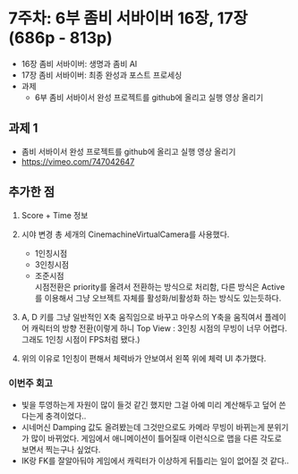 # 7주차: 6부 좀비 서바이버 16장, 17장 (686p - 813p)

- 16장 좀비 서바이버: 생명과 좀비 AI
- 17장 좀비 서바이버: 최종 완성과 포스트 프로세싱
- 과제
	- 6부 좀비 서바이서 완성 프로젝트를 github에 올리고 실행 영상 올리기

## 과제 1
- 좀비 서바이서 완성 프로젝트를 github에 올리고 실행 영상 올리기
- https://vimeo.com/747042647

## 추가한 점

1. Score + Time 정보

2. 시야 변경 총 세개의 CinemachineVirtualCamera를 사용했다. 

	- 1인칭시점
	- 3인칭시점
	- 조준시점  
	시점전환은 priority를 올려서 전환하는 방식으로 처리함, 다른 방식은 Active를 이용해서 그냥 오브젝트 자체를 활성화/비활성화 하는 방식도 있는듯하다.

3. A, D 키를 그냥 일반적인 X축 움직임으로 바꾸고 마우스의 Y축을 움직여서 플레이어 캐릭터의 방향 전환(이렇게 하니 Top View : 3인칭 시점의 무빙이 너무 어렵다. 그래도 1인칭 시점이 FPS처럼 됐다.)

4. 위의 이유로 1인칭이 편해서 체력바가 안보여서 왼쪽 위에 체력 UI 추가했다.


### 이번주 회고
- 빛을 투영하는게 자원이 많이 들것 같긴 했지만 그걸 아예 미리 계산해두고 덮어 쓴다는게 충격이었다..
- 시네머신 Damping 값도 올려봤는데 그것만으로도 카메라 무빙이 바뀌는게 분위기가 많이 바뀌었다. 게임에서 애니메이션이 틀어질때 이런식으로 맵을 다른 각도로 보면서 찍는구나 싶었다.
- IK랑 FK를 잘알아둬야 게임에서 캐릭터가 이상하게 뒤틀리는 일이 없어질 것 같다..